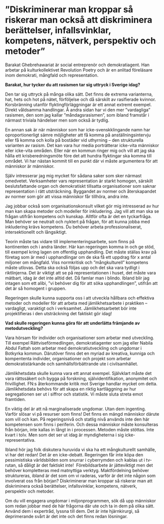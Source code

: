 # ”Diskriminerar man kroppar så riskerar man också att diskriminera berättelser, infallsvinklar, kompetens, nätverk, perspektiv och metoder”

Barakat Ghebrehawariat är social entreprenör och demokratiagent. Han arbetar på kulturkollektivet Revolution Poetry och är en anlitad föreläsare inom demokrati, mångfald och representation.


**Barakat, hur tycker du att rasismen tar sig uttryck i Sverige idag?**

Den tar sig uttryck på många olika sätt. Det finns de extrema varianterna, hat, hets och hot på nätet, förföljelse och då särskilt av rasifierade kvinnor. Korsbränning utanför flyktingförläggningar är ett annat extremt exempel. Direkt våldsamma handlingar. Å andra sidan har vi den mer ”vardagliga” rasismen, den som jag kallar ”måndagsrasismen”, som ibland framstår i närmast triviala händelser men som också är tydlig.

En annan sak är när människor som har icke\-svenskklingande namn har oproportionerligt sämre möjligheter att få komma på anställningsintervju eller få komma och kolla på bostäder vid uthyrning – den strukturella varianten av rasism. Det kan vara hur media porträtterar icke\-vita människor eller icke\-vita områden. Eller när en kommun ringer mig och vill att jag ska hålla ett krisberedningsmöte före det att hundra flyktingar ska komma till området. Vi har nästan kommit till en punkt där vi måste argumentera för att människor är människor.

Själv intresserar jag mig mycket för sådana saker som sker närmast omedvetet. Verksamheter vars representation är starkt homogen, särskilt beslutsfattande organ och demokratiskt tillsatta organisationer som saknar representation i rätt utsträckning. Byggandet av normer och återskapandet av normer som gör att vissa människor får tillhöra, andra inte.

Jag jobbar också som organisationskonsult vilket gör mig intresserad av hur man kan skapa metoder och modeller för inkludering. Jag vill att man ska se frågan utifrån kompetens och kunskap. Alltför ofta är det en tyckarfråga. Man behöver se neutralt och nyktert på frågan, för att kunna jobba med inkludering krävs kompetens. Du behöver arbeta professionaliserat, intersektionellt och långsiktigt.

Teorin måste tas vidare till implementeringsarbete, som finns på kontinenten och i andra länder. Här kan regeringen komma in och ge stöd, till exempel kring lagen om offentlig upphandling. Det måste ställas krav på företag som är med i upphandlingar om de ska få ett uppdrag för x antal miljoner om mångfald. Viss normkritisk och ”mångkulturell” kompetens måste utlovas. Detta ska också följas upp och det ska vara tydligt i riktlinjerna. Det är viktigt att se på representationen i huset, det måste vara mätbart, idag är det inte alltid det. Då famlar man i blindo. Ibland blir jag intagen som ett alibi, ”vi behöver dig för att söka upphandlingen”, utifrån att det är så homogent i gruppen.

Regeringen skulle kunna supporta oss i att utveckla hållbara och effektiva metoder och modeller för att arbeta med jämlikhetsarbete i praktiken – vardagligt, varaktigt och i verksamhet. Jämlikhetsarbetet bör inte projektifieras i den utsträckning det faktiskt gör idag!

**Vad skulle regeringen kunna göra för att underlätta främjande av metodutveckling?**

Vara hörsam för individer och organisationer som arbetar med utveckling. Till exempel Rättviseförmedlingen, demokratiagenter som jag eller Nabila Abdul Fattah som arbetar med demokratiutveckling och ungdomar i Botkyrka kommun. Därutöver finns det en myriad av kreativa, kunniga och kompententa individer, organisationer och projekt som arbetar demokratistärkande och samhällsförbättrande ute i civilsamhället.

Jämlikhetsdata skulle kunna vara ett annat exempel. Självklart måste det vara rättssäkert och bygga på forskning, självidentifikation, anonymitet och frivillighet. FN:s återkommande kritik mot Sverige handlar mycket om detta. Jämlikhetsdata behövs för att skapa en riktig kartläggning av hur segregationen ser ut i siffror och statistik. Vi måste sluta streta emot framtiden.

En viktig del är att nå marginaliserade ungdomar. Utan dem ingenting. Varför slösar vi på resurser som finns! Det finns en mängd människor därute som vill och kan. På regeringsnivå och statlig nivå används inte den här kompetensen som finns i periferin. Och dessa människor måste konsulteras från början, inte kallas in långt in i processen. Metoden måste stöttas. Inte kvart i tolv. Men som det ser ut idag är myndigheterna i sig icke\-representativa.

Ibland hör jag folk diskutera huruvida vi ska ha ett mångkulturellt samhälle, vi har det redan! Det är en icke\-debatt. Regeringen får inte köpa den pessimistiska världsbilden som snurrar i cyberrymden och kablas ut i tv\-rutan, så dåligt är det faktiskt inte!  Förebildsarbete är jätteviktigt men det behöver kompletteras med matnyttiga verktyg. Maktfördelning behöver struktureras, ibland är det som om vi raderas, varför är det inte någon som involverat oss från början? Diskriminerar man kroppar så riskerar man att diskriminera också berättelser, infallsvinklar, kompetens, nätverk, perspektiv och metoder.

Om du vill engagera ungdomar i miljonprogrammen, sök då upp människor som redan jobbar med de här frågorna där ute och ta in dem på olika sätt. Använd dem i expertråd, lyssna till dem. Det är inte hjärnkirurgi, så deprimerande svårt är det inte och det finns redan lösningar.
